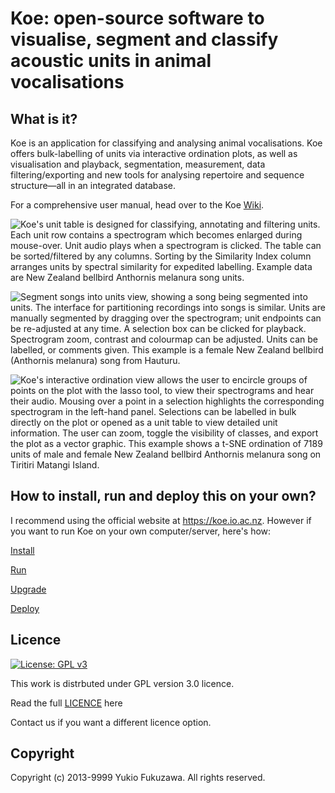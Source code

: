 Koe: open-source software to visualise, segment and classify acoustic units in animal vocalisations
===

## What is it?
Koe is an application for classifying and analysing animal vocalisations.
Koe offers bulk-labelling of units via interactive ordination plots, as well as visualisation and playback, segmentation, measurement, data filtering/exporting and new tools for analysing repertoire and sequence structure—all in an integrated database.

For a comprehensive user manual, head over to the Koe [Wiki](https://github.com/fzyukio/koe/wiki).

![**Koe**'s unit table is designed for classifying, annotating and filtering units.  Each unit row contains a spectrogram which becomes enlarged during mouse-over.  Unit audio plays when a spectrogram is clicked. The table can be sorted/filtered by any columns. Sorting by the Similarity Index column arranges units by spectral similarity for expedited labelling. Example data are New Zealand bellbird *Anthornis melanura* song units.](docs/syllable-view.png)

![**Segment songs into units** view, showing a song being segmented into units. The interface for partitioning recordings into songs is similar. Units are manually segmented by dragging over the spectrogram; unit endpoints can be re-adjusted at any time. A selection box can be clicked for playback. Spectrogram zoom, contrast and colourmap can be adjusted. Units can be labelled, or comments given. This example is a female New Zealand bellbird (*Anthornis melanura*) song from Hauturu.](docs/segmentation-view.png)

![*Koe*'s interactive ordination view allows the user to encircle groups of points on the plot with the lasso tool, to view their spectrograms and hear their audio. Mousing over a point in a selection highlights the corresponding spectrogram in the left-hand panel. Selections can be labelled in bulk directly on the plot or opened as a unit table to view detailed unit information. The user can zoom, toggle the visibility of classes, and export the plot as a vector graphic. This example shows a t-SNE ordination of 7189 units of male and female New Zealand bellbird **Anthornis melanura** song on Tiritiri Matangi Island.](docs/Ordination-view.png)

## How to install, run and deploy this on your own?

I recommend using the official website at https://koe.io.ac.nz. However if you want to run Koe on your own computer/server, here's how:

[Install](docs/INSTALL.md)

[Run](docs/RUN.md)

[Upgrade](docs/UPGRADE.md)

[Deploy](docs/DEPLOY.md)

## Licence
[![License: GPL v3](https://img.shields.io/badge/License-GPLv3-blue.svg)](https://www.gnu.org/licenses/gpl-3.0)

This work is distrbuted under GPL version 3.0 licence. 

Read the full [LICENCE](LICENCE.md) here

Contact us if you want a different licence option.

## Copyright
Copyright (c) 2013-9999 Yukio Fukuzawa. All rights reserved.
